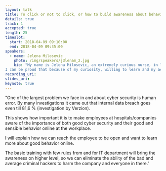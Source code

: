 ```yaml
---
layout: talk
title: To click or not to click, or how to build awareness about behavior online
details: true
track: 1
accepted: true
length: 25
timeslot:
  start: 2018-04-09 09:10:00
  end: 2018-04-09 09:35:00
speakers: 
  - name: Jelena Milosevic
    photo: /img/speakers/j3lenam_2.jpg
    bio: "My name is Jelena Milosevic, an extremely curious nurse, in love in math and tech ( believe it or not), finding correlations between the subjects that most people doesn't see.
I can be proud that because of my curiosity, willing to learn and my activity, I get the part of I am the Cavalry group ( @iamthecavalry )  and belong to the network of Women in cyber security ( WICS - @WomenInCyber) "
recording_uri: 
slides_uri: 
keynote: true
---
```


"One of the largest problem we face in and about cyber security is human error. By many investigations it came out that internal data breach goes even till 81,6 %  (investigation by Verzion).

This shows how important it is to make employees at hospitals/companies aware of the importance of both good cyber security and their good and sensible behavior online at the workplace.

I will explain how we can reach the employee to be open and want to learn more about good behavior online.

The basic training with few rules from and for IT department will bring the awareness on higher level, so we can eliminate the ability of the bad and average criminal hackers to harm the company and everyone in there."
